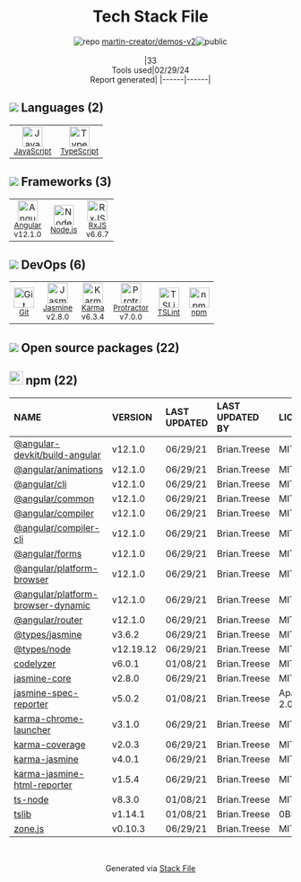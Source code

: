 <!--
&lt;--- Readme.md Snippet without images Start ---&gt;
## Tech Stack
martin-creator/demos-v2 is built on the following main stack:

- [JavaScript](https://developer.mozilla.org/en-US/docs/Web/JavaScript) – Languages
- [TypeScript](http://www.typescriptlang.org) – Languages
- [Angular](https://angular.io) – Javascript MVC Frameworks
- [Node.js](http://nodejs.org/) – Frameworks (Full Stack)
- [RxJS](http://reactivex.io/rxjs/) – Concurrency Frameworks
- [Jasmine](http://jasmine.github.io/) – Javascript Testing Framework
- [Karma](http://karma-runner.github.io/) – Browser Testing
- [Protractor](http://angular.github.io/protractor) – Javascript Testing Framework
- [TSLint](https://github.com/palantir/tslint) – Code Review

Full tech stack [here](/techstack.md)

&lt;--- Readme.md Snippet without images End ---&gt;

&lt;--- Readme.md Snippet with images Start ---&gt;
## Tech Stack
martin-creator/demos-v2 is built on the following main stack:

- <img width='25' height='25' src='https://img.stackshare.io/service/1209/javascript.jpeg' alt='JavaScript'/> [JavaScript](https://developer.mozilla.org/en-US/docs/Web/JavaScript) – Languages
- <img width='25' height='25' src='https://img.stackshare.io/service/1612/bynNY5dJ.jpg' alt='TypeScript'/> [TypeScript](http://www.typescriptlang.org) – Languages
- <img width='25' height='25' src='https://img.stackshare.io/service/3745/cb8U-gL6_400x400.jpg' alt='Angular'/> [Angular](https://angular.io) – Javascript MVC Frameworks
- <img width='25' height='25' src='https://img.stackshare.io/service/1011/n1JRsFeB_400x400.png' alt='Node.js'/> [Node.js](http://nodejs.org/) – Frameworks (Full Stack)
- <img width='25' height='25' src='https://img.stackshare.io/service/1796/984368.png' alt='RxJS'/> [RxJS](http://reactivex.io/rxjs/) – Concurrency Frameworks
- <img width='25' height='25' src='https://img.stackshare.io/service/831/7c0b595409af531b9cdeb07f8c513e8b.png' alt='Jasmine'/> [Jasmine](http://jasmine.github.io/) – Javascript Testing Framework
- <img width='25' height='25' src='https://img.stackshare.io/service/1420/TidYGd6a.png' alt='Karma'/> [Karma](http://karma-runner.github.io/) – Browser Testing
- <img width='25' height='25' src='https://img.stackshare.io/service/1754/protractor-logo1.png' alt='Protractor'/> [Protractor](http://angular.github.io/protractor) – Javascript Testing Framework
- <img width='25' height='25' src='https://img.stackshare.io/service/5561/303157.png' alt='TSLint'/> [TSLint](https://github.com/palantir/tslint) – Code Review

Full tech stack [here](/techstack.md)

&lt;--- Readme.md Snippet with images End ---&gt;
-->
<div align="center">

# Tech Stack File
![](https://img.stackshare.io/repo.svg "repo") [martin-creator/demos-v2](https://github.com/martin-creator/demos-v2)![](https://img.stackshare.io/public_badge.svg "public")
<br/><br/>
|33<br/>Tools used|02/29/24 <br/>Report generated|
|------|------|
</div>

## <img src='https://img.stackshare.io/languages.svg'/> Languages (2)
<table><tr>
  <td align='center'>
  <img width='36' height='36' src='https://img.stackshare.io/service/1209/javascript.jpeg' alt='JavaScript'>
  <br>
  <sub><a href="https://developer.mozilla.org/en-US/docs/Web/JavaScript">JavaScript</a></sub>
  <br>
  <sub></sub>
</td>

<td align='center'>
  <img width='36' height='36' src='https://img.stackshare.io/service/1612/bynNY5dJ.jpg' alt='TypeScript'>
  <br>
  <sub><a href="http://www.typescriptlang.org">TypeScript</a></sub>
  <br>
  <sub></sub>
</td>

</tr>
</table>

## <img src='https://img.stackshare.io/frameworks.svg'/> Frameworks (3)
<table><tr>
  <td align='center'>
  <img width='36' height='36' src='https://img.stackshare.io/service/3745/cb8U-gL6_400x400.jpg' alt='Angular'>
  <br>
  <sub><a href="https://angular.io">Angular</a></sub>
  <br>
  <sub>v12.1.0</sub>
</td>

<td align='center'>
  <img width='36' height='36' src='https://img.stackshare.io/service/1011/n1JRsFeB_400x400.png' alt='Node.js'>
  <br>
  <sub><a href="http://nodejs.org/">Node.js</a></sub>
  <br>
  <sub></sub>
</td>

<td align='center'>
  <img width='36' height='36' src='https://img.stackshare.io/service/1796/984368.png' alt='RxJS'>
  <br>
  <sub><a href="http://reactivex.io/rxjs/">RxJS</a></sub>
  <br>
  <sub>v6.6.7</sub>
</td>

</tr>
</table>

## <img src='https://img.stackshare.io/devops.svg'/> DevOps (6)
<table><tr>
  <td align='center'>
  <img width='36' height='36' src='https://img.stackshare.io/service/1046/git.png' alt='Git'>
  <br>
  <sub><a href="http://git-scm.com/">Git</a></sub>
  <br>
  <sub></sub>
</td>

<td align='center'>
  <img width='36' height='36' src='https://img.stackshare.io/service/831/7c0b595409af531b9cdeb07f8c513e8b.png' alt='Jasmine'>
  <br>
  <sub><a href="http://jasmine.github.io/">Jasmine</a></sub>
  <br>
  <sub>v2.8.0</sub>
</td>

<td align='center'>
  <img width='36' height='36' src='https://img.stackshare.io/service/1420/TidYGd6a.png' alt='Karma'>
  <br>
  <sub><a href="http://karma-runner.github.io/">Karma</a></sub>
  <br>
  <sub>v6.3.4</sub>
</td>

<td align='center'>
  <img width='36' height='36' src='https://img.stackshare.io/service/1754/protractor-logo1.png' alt='Protractor'>
  <br>
  <sub><a href="http://angular.github.io/protractor">Protractor</a></sub>
  <br>
  <sub>v7.0.0</sub>
</td>

<td align='center'>
  <img width='36' height='36' src='https://img.stackshare.io/service/5561/303157.png' alt='TSLint'>
  <br>
  <sub><a href="https://github.com/palantir/tslint">TSLint</a></sub>
  <br>
  <sub></sub>
</td>

<td align='center'>
  <img width='36' height='36' src='https://img.stackshare.io/service/1120/lejvzrnlpb308aftn31u.png' alt='npm'>
  <br>
  <sub><a href="https://www.npmjs.com/">npm</a></sub>
  <br>
  <sub></sub>
</td>

</tr>
</table>


## <img src='https://img.stackshare.io/group.svg' /> Open source packages (22)</h2>

## <img width='24' height='24' src='https://img.stackshare.io/service/1120/lejvzrnlpb308aftn31u.png'/> npm (22)

|NAME|VERSION|LAST UPDATED|LAST UPDATED BY|LICENSE|VULNERABILITIES|
|:------|:------|:------|:------|:------|:------|
|[@angular-devkit/build-angular](https://www.npmjs.com/@angular-devkit/build-angular)|v12.1.0|06/29/21|Brian.Treese |MIT|N/A|
|[@angular/animations](https://www.npmjs.com/@angular/animations)|v12.1.0|06/29/21|Brian.Treese |MIT|N/A|
|[@angular/cli](https://www.npmjs.com/@angular/cli)|v12.1.0|06/29/21|Brian.Treese |MIT|N/A|
|[@angular/common](https://www.npmjs.com/@angular/common)|v12.1.0|06/29/21|Brian.Treese |MIT|N/A|
|[@angular/compiler](https://www.npmjs.com/@angular/compiler)|v12.1.0|06/29/21|Brian.Treese |MIT|N/A|
|[@angular/compiler-cli](https://www.npmjs.com/@angular/compiler-cli)|v12.1.0|06/29/21|Brian.Treese |MIT|N/A|
|[@angular/forms](https://www.npmjs.com/@angular/forms)|v12.1.0|06/29/21|Brian.Treese |MIT|N/A|
|[@angular/platform-browser](https://www.npmjs.com/@angular/platform-browser)|v12.1.0|06/29/21|Brian.Treese |MIT|N/A|
|[@angular/platform-browser-dynamic](https://www.npmjs.com/@angular/platform-browser-dynamic)|v12.1.0|06/29/21|Brian.Treese |MIT|N/A|
|[@angular/router](https://www.npmjs.com/@angular/router)|v12.1.0|06/29/21|Brian.Treese |MIT|N/A|
|[@types/jasmine](https://www.npmjs.com/@types/jasmine)|v3.6.2|06/29/21|Brian.Treese |MIT|N/A|
|[@types/node](https://www.npmjs.com/@types/node)|v12.19.12|06/29/21|Brian.Treese |MIT|N/A|
|[codelyzer](https://www.npmjs.com/codelyzer)|v6.0.1|01/08/21|Brian.Treese |MIT|N/A|
|[jasmine-core](https://www.npmjs.com/jasmine-core)|v2.8.0|06/29/21|Brian.Treese |MIT|N/A|
|[jasmine-spec-reporter](https://www.npmjs.com/jasmine-spec-reporter)|v5.0.2|01/08/21|Brian.Treese |Apache-2.0|N/A|
|[karma-chrome-launcher](https://www.npmjs.com/karma-chrome-launcher)|v3.1.0|06/29/21|Brian.Treese |MIT|N/A|
|[karma-coverage](https://www.npmjs.com/karma-coverage)|v2.0.3|06/29/21|Brian.Treese |MIT|N/A|
|[karma-jasmine](https://www.npmjs.com/karma-jasmine)|v4.0.1|06/29/21|Brian.Treese |MIT|N/A|
|[karma-jasmine-html-reporter](https://www.npmjs.com/karma-jasmine-html-reporter)|v1.5.4|06/29/21|Brian.Treese |MIT|N/A|
|[ts-node](https://www.npmjs.com/ts-node)|v8.3.0|01/08/21|Brian.Treese |MIT|N/A|
|[tslib](https://www.npmjs.com/tslib)|v1.14.1|01/08/21|Brian.Treese |0BSD|N/A|
|[zone.js](https://www.npmjs.com/zone.js)|v0.10.3|06/29/21|Brian.Treese |MIT|N/A|

<br/>
<div align='center'>

Generated via [Stack File](https://github.com/marketplace/stack-file)
